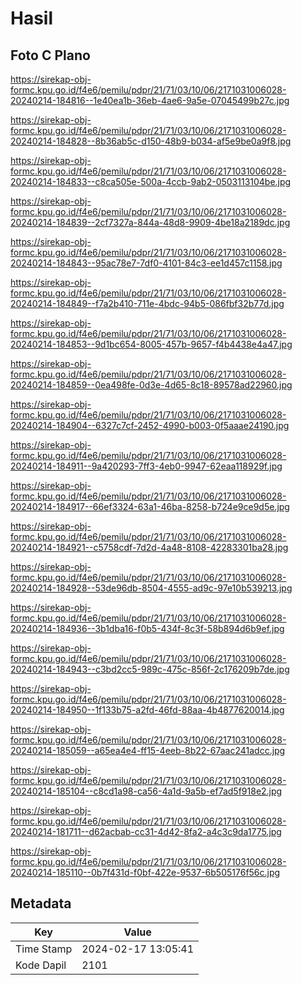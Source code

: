 # Hasil

## Foto C Plano

https://sirekap-obj-formc.kpu.go.id/f4e6/pemilu/pdpr/21/71/03/10/06/2171031006028-20240214-184816--1e40ea1b-36eb-4ae6-9a5e-07045499b27c.jpg

https://sirekap-obj-formc.kpu.go.id/f4e6/pemilu/pdpr/21/71/03/10/06/2171031006028-20240214-184828--8b36ab5c-d150-48b9-b034-af5e9be0a9f8.jpg

https://sirekap-obj-formc.kpu.go.id/f4e6/pemilu/pdpr/21/71/03/10/06/2171031006028-20240214-184833--c8ca505e-500a-4ccb-9ab2-0503113104be.jpg

https://sirekap-obj-formc.kpu.go.id/f4e6/pemilu/pdpr/21/71/03/10/06/2171031006028-20240214-184839--2cf7327a-844a-48d8-9909-4be18a2189dc.jpg

https://sirekap-obj-formc.kpu.go.id/f4e6/pemilu/pdpr/21/71/03/10/06/2171031006028-20240214-184843--95ac78e7-7df0-4101-84c3-ee1d457c1158.jpg

https://sirekap-obj-formc.kpu.go.id/f4e6/pemilu/pdpr/21/71/03/10/06/2171031006028-20240214-184849--f7a2b410-711e-4bdc-94b5-086fbf32b77d.jpg

https://sirekap-obj-formc.kpu.go.id/f4e6/pemilu/pdpr/21/71/03/10/06/2171031006028-20240214-184853--9d1bc654-8005-457b-9657-f4b4438e4a47.jpg

https://sirekap-obj-formc.kpu.go.id/f4e6/pemilu/pdpr/21/71/03/10/06/2171031006028-20240214-184859--0ea498fe-0d3e-4d65-8c18-89578ad22960.jpg

https://sirekap-obj-formc.kpu.go.id/f4e6/pemilu/pdpr/21/71/03/10/06/2171031006028-20240214-184904--6327c7cf-2452-4990-b003-0f5aaae24190.jpg

https://sirekap-obj-formc.kpu.go.id/f4e6/pemilu/pdpr/21/71/03/10/06/2171031006028-20240214-184911--9a420293-7ff3-4eb0-9947-62eaa118929f.jpg

https://sirekap-obj-formc.kpu.go.id/f4e6/pemilu/pdpr/21/71/03/10/06/2171031006028-20240214-184917--66ef3324-63a1-46ba-8258-b724e9ce9d5e.jpg

https://sirekap-obj-formc.kpu.go.id/f4e6/pemilu/pdpr/21/71/03/10/06/2171031006028-20240214-184921--c5758cdf-7d2d-4a48-8108-42283301ba28.jpg

https://sirekap-obj-formc.kpu.go.id/f4e6/pemilu/pdpr/21/71/03/10/06/2171031006028-20240214-184928--53de96db-8504-4555-ad9c-97e10b539213.jpg

https://sirekap-obj-formc.kpu.go.id/f4e6/pemilu/pdpr/21/71/03/10/06/2171031006028-20240214-184936--3b1dba16-f0b5-434f-8c3f-58b894d6b9ef.jpg

https://sirekap-obj-formc.kpu.go.id/f4e6/pemilu/pdpr/21/71/03/10/06/2171031006028-20240214-184943--c3bd2cc5-989c-475c-856f-2c176209b7de.jpg

https://sirekap-obj-formc.kpu.go.id/f4e6/pemilu/pdpr/21/71/03/10/06/2171031006028-20240214-184950--1f133b75-a2fd-46fd-88aa-4b4877620014.jpg

https://sirekap-obj-formc.kpu.go.id/f4e6/pemilu/pdpr/21/71/03/10/06/2171031006028-20240214-185059--a65ea4e4-ff15-4eeb-8b22-67aac241adcc.jpg

https://sirekap-obj-formc.kpu.go.id/f4e6/pemilu/pdpr/21/71/03/10/06/2171031006028-20240214-185104--c8cd1a98-ca56-4a1d-9a5b-ef7ad5f918e2.jpg

https://sirekap-obj-formc.kpu.go.id/f4e6/pemilu/pdpr/21/71/03/10/06/2171031006028-20240214-181711--d62acbab-cc31-4d42-8fa2-a4c3c9da1775.jpg

https://sirekap-obj-formc.kpu.go.id/f4e6/pemilu/pdpr/21/71/03/10/06/2171031006028-20240214-185110--0b7f431d-f0bf-422e-9537-6b505176f56c.jpg


## Metadata

| Key        | Value               |
| ---------- | ------------------- |
| Time Stamp | 2024-02-17 13:05:41 |
| Kode Dapil | 2101                |



